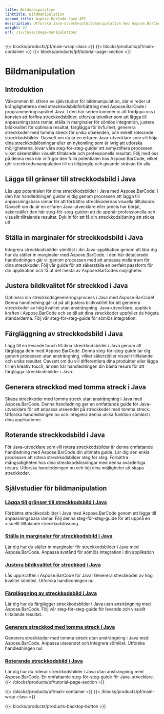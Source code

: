 ```yaml
---
title: Bildmanipulation
linktitle: Bildmanipulation
second_title: Aspose.BarCode Java API
description: Utforska Java-streckkodsbildmanipulation med Aspose.BarCode-handledningar. Förbättra, anpassa och skapa visuellt tilltalande streckkoder utan ansträngning.
weight: 27
url: /sv/java/image-manipulation/
---
```


{{< blocks/products/pf/main-wrap-class >}}
{{< blocks/products/pf/main-container >}}
{{< blocks/products/pf/tutorial-page-section >}}

# Bildmanipulation

## Introduktion
Välkommen till sfären av självstudier för bildmanipulation, där vi reder ut krångligheterna med streckkodsbildförbättring med Aspose.BarCode i programmeringsspråket Java. I den här serien kommer vi att fördjupa oss i konsten att förfina streckkodsbilder, utforska tekniker som att lägga till anpassningsbara ramar, ställa in marginaler för sömlös integration, justera bildkvalitet för optimala resultat, färglägga för livfullhet, generera streckkoder med tomma streck för unika utseenden, och enkelt roterande streckkodsbilder. Oavsett om du är en erfaren Java-utvecklare som vill höja dina streckkodslösningar eller en nykomling som är ivrig att utforska möjligheterna, lovar våra steg-för-steg-guider att avmystifiera processen, vilket säkerställer visuellt tilltalande och professionella resultat. Följ med oss på denna resa när vi frigör den fulla potentialen hos Aspose.BarCode, vilket gör streckkodsmanipulation till en tillgänglig och givande strävan för alla.


## Lägga till gränser till streckkodsbild i Java

Lås upp potentialen för dina streckkodsbilder i Java med Aspose.BarCode! I den här handledningen guidar vi dig genom processen att lägga till anpassningsbara ramar för att förbättra streckkodernas visuella tilltalande. Oavsett om du är en erfaren Java-utvecklare eller precis har börjat, säkerställer den här steg-för-steg-guiden att du uppnår professionella och visuellt tilltalande resultat. Dyk in för att få din streckkodslösning att sticka ut!

## Ställa in marginaler för streckkodsbild i Java

Integrera streckkodsbilder sömlöst i din Java-applikation genom att lära dig hur du ställer in marginaler med Aspose.BarCode. I den här detaljerade handledningen går vi igenom processen med att anpassa mellanrum för dina streckkoder. Följ vår guide för att säkerställa en perfekt passform för din applikation och få ut det mesta av Aspose.BarCodes möjligheter.

## Justera bildkvalitet för streckkod i Java

Optimera din streckkodsgenereringsprocess i Java med Aspose.BarCode! Denna handledning går ut på att justera bildkvalitet för att generera streckkoder av hög kvalitet utan ansträngning. Java-utvecklare, upptäck kraften i Aspose.BarCode och se till att dina streckkoder uppfyller de högsta standarderna. Följ vår steg-för-steg-guide för sömlös integration.

## Färgläggning av streckkodsbild i Java

Lägg till en levande touch till dina streckkodsbilder i Java genom att färglägga dem med Aspose.BarCode. Denna steg-för-steg-guide tar dig genom processen utan ansträngning, vilket säkerställer visuellt tilltalande och unika resultat. Oavsett om du vill differentiera dina produkter eller lägga till en kreativ touch, är den här handledningen din bästa resurs för att färglägga streckkodsbilder i Java.

## Generera streckkod med tomma streck i Java

Skapa streckkoder med tomma streck utan ansträngning i Java med Aspose.BarCode. Denna handledning ger en omfattande guide för Java-utvecklare för att anpassa utseendet på streckkoder med tomma streck. Utforska handledningen nu och integrera denna unika funktion sömlöst i dina applikationer.

## Roterande streckkodsbild i Java

För Java-utvecklare som vill rotera streckkodsbilder är denna omfattande handledning med Aspose.BarCode din ultimata guide. Lär dig den enkla processen att rotera streckkodsbilder steg för steg. Förbättra mångsidigheten hos dina streckkodslösningar med denna ovärderliga resurs. Utforska handledningen nu och höj dina möjligheter att skapa streckkoder.
## Självstudier för bildmanipulation
### [Lägga till gränser till streckkodsbild i Java](./adding-borders-barcode-image/)
Förbättra streckkodsbilder i Java med Aspose.BarCode genom att lägga till anpassningsbara ramar. Följ denna steg-för-steg-guide för att uppnå en visuellt tilltalande streckkodslösning.
### [Ställa in marginaler för streckkodsbild i Java](./setting-margins-barcode-image/)
Lär dig hur du ställer in marginaler för streckkodsbilder i Java med Aspose.BarCode. Anpassa avstånd för sömlös integration i din applikation
### [Justera bildkvalitet för streckkod i Java](./adjusting-image-quality-barcode/)
Lås upp kraften i Aspose.BarCode för Java! Generera streckkoder av hög kvalitet sömlöst. Utforska handledningen nu.
### [Färgläggning av streckkodsbild i Java](./colorizing-barcode-image/)
Lär dig hur du färglägger streckkodsbilder i Java utan ansträngning med Aspose.BarCode. Följ vår steg-för-steg-guide för levande och visuellt tilltalande resultat.
### [Generera streckkod med tomma streck i Java](./generating-barcode-empty-bars/)
Generera streckkoder med tomma streck utan ansträngning i Java med Aspose.BarCode. Anpassa utseendet och integrera sömlöst. Utforska handledningen nu!
### [Roterande streckkodsbild i Java](./rotating-barcode-image/)
Lär dig hur du roterar streckkodsbilder i Java utan ansträngning med Aspose.BarCode. En omfattande steg-för-steg-guide för Java-utvecklare.
{{< /blocks/products/pf/tutorial-page-section >}}

{{< /blocks/products/pf/main-container >}}
{{< /blocks/products/pf/main-wrap-class >}}

{{< blocks/products/products-backtop-button >}}
